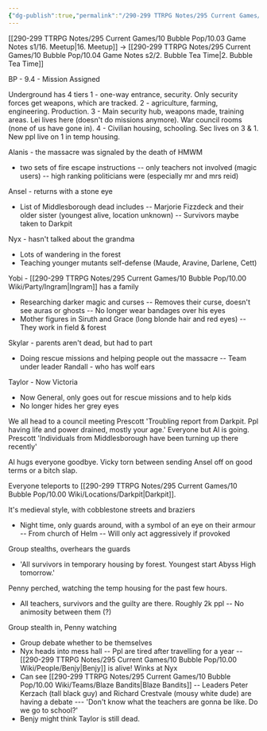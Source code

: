 ```yaml
---
{"dg-publish":true,"permalink":"/290-299 TTRPG Notes/295 Current Games/10 Bubble Pop/10.04 Game Notes s2/1. Mission Assigned/"}
---
```



[[290-299 TTRPG Notes/295 Current Games/10 Bubble Pop/10.03 Game Notes s1/16. Meetup\|16. Meetup]] -> [[290-299 TTRPG Notes/295 Current Games/10 Bubble Pop/10.04 Game Notes s2/2. Bubble Tea Time\|2. Bubble Tea Time]]

BP - 9.4 - Mission Assigned

Underground has 4 tiers
1 - one-way entrance, security. Only security forces get weapons, which are tracked.
2 - agriculture, farming, engineering. Production.
3 - Main security hub, weapons made, training areas. Lei lives here (doesn't do missions anymore). War council rooms (none of us have gone in).
4 - Civilian housing, schooling. 
Sec lives on 3 & 1. New ppl live on 1 in temp housing.

Alanis - the massacre was signaled by the death of HMWM
- two sets of fire escape instructions
-- only teachers not involved (magic users)
-- high ranking politicians were (especially mr and mrs reid)

Ansel - returns with a stone eye
- List of Middlesborough dead includes
-- Marjorie Fizzdeck and their older sister (youngest alive, location unknown)
-- Survivors maybe taken to Darkpit

Nyx - hasn't talked about the grandma
- Lots of wandering in the forest
- Teaching younger mutants self-defense (Maude, Aravine, Darlene, Cett)

Yobi - [[290-299 TTRPG Notes/295 Current Games/10 Bubble Pop/10.00 Wiki/Party/Ingram\|Ingram]] has a family
- Researching darker magic and curses
-- Removes their curse, doesn't see auras or ghosts
-- No longer wear bandages over his eyes
- Mother figures in Siruth and Grace (long blonde hair and red eyes)
-- They work in field & forest

Skylar - parents aren't dead, but had to part
- Doing rescue missions and helping people out the massacre
-- Team under leader Randall - who has wolf ears

Taylor - Now Victoria
- Now General, only goes out for rescue missions and to help kids
- No longer hides her grey eyes

We all head to a council meeting
Prescott 'Troubling report from Darkpit. Ppl having life and power drained, mostly your age.'
Everyone but Al is going.
Prescott 'Individuals from Middlesborough have been turning up there recently'

Al hugs everyone goodbye.
Vicky torn between sending Ansel off on good terms or a bitch slap.

Everyone teleports to [[290-299 TTRPG Notes/295 Current Games/10 Bubble Pop/10.00 Wiki/Locations/Darkpit\|Darkpit]].

It's medieval style, with cobblestone streets and braziers
- Night time, only guards around, with a symbol of an eye on their armour
-- From church of Helm
-- Will only act aggressively if provoked

Group stealths, overhears the guards
- 'All survivors in temporary housing by forest. Youngest start Abyss High tomorrow.'

Penny perched, watching the temp housing for the past few hours.
- All teachers, survivors and the guilty are there. Roughly 2k ppl
-- No animosity between them (?)

Group stealth in, Penny watching
- Group debate whether to be themselves
- Nyx heads into mess hall
-- Ppl are tired after travelling for a year
-- [[290-299 TTRPG Notes/295 Current Games/10 Bubble Pop/10.00 Wiki/People/Benjy\|Benjy]] is alive! Winks at Nyx
- Can see [[290-299 TTRPG Notes/295 Current Games/10 Bubble Pop/10.00 Wiki/Teams/Blaze Bandits\|Blaze Bandits]] 
-- Leaders Peter Kerzach (tall black guy) and Richard Crestvale (mousy white dude) are having a debate
--- 'Don't know what the teachers are gonna be like. Do we go to school?'
- Benjy might think Taylor is still dead.